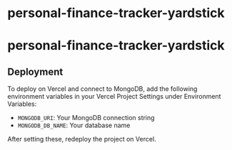 # personal-finance-tracker-yardstick
# personal-finance-tracker-yardstick

## Deployment

To deploy on Vercel and connect to MongoDB, add the following environment variables in your Vercel Project Settings under Environment Variables:

- `MONGODB_URI`: Your MongoDB connection string
- `MONGODB_DB_NAME`: Your database name

After setting these, redeploy the project on Vercel.
